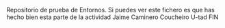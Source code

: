 Repositorio de prueba de Entornos. 
Si puedes ver este fichero es que has hecho bien esta parte de la actividad
Jaime Caminero Coucheiro
U-tad
FIN
